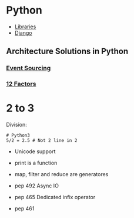 # Python

* [Libraries](./libs.md)
* [Django](./django/readme.md)

## Architecture Solutions in Python

### [Event Sourcing](./arch/event-sourcing/readme.md)

### [12 Factors](./arch/12-factors/readme.md)



# 2 to 3

Division:

``` 
# Python3
5/2 = 2.5 # Not 2 line in 2
```

* Unicode support

* print is a function

* map, filter and reduce are generatores

* pep 492 Async IO 
* pep 465 Dedicated infix operator
* pep 461 